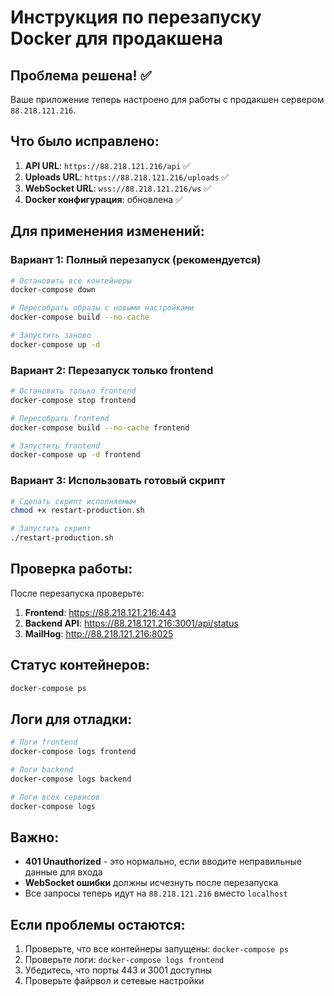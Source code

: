 # Инструкция по перезапуску Docker для продакшена

## Проблема решена! ✅

Ваше приложение теперь настроено для работы с продакшен сервером `88.218.121.216`.

## Что было исправлено:

1. **API URL**: `https://88.218.121.216/api` ✅
2. **Uploads URL**: `https://88.218.121.216/uploads` ✅  
3. **WebSocket URL**: `wss://88.218.121.216/ws` ✅
4. **Docker конфигурация**: обновлена ✅

## Для применения изменений:

### Вариант 1: Полный перезапуск (рекомендуется)
```bash
# Остановить все контейнеры
docker-compose down

# Пересобрать образы с новыми настройками
docker-compose build --no-cache

# Запустить заново
docker-compose up -d
```

### Вариант 2: Перезапуск только frontend
```bash
# Остановить только frontend
docker-compose stop frontend

# Пересобрать frontend
docker-compose build --no-cache frontend

# Запустить frontend
docker-compose up -d frontend
```

### Вариант 3: Использовать готовый скрипт
```bash
# Сделать скрипт исполняемым
chmod +x restart-production.sh

# Запустить скрипт
./restart-production.sh
```

## Проверка работы:

После перезапуска проверьте:

1. **Frontend**: https://88.218.121.216:443
2. **Backend API**: https://88.218.121.216:3001/api/status
3. **MailHog**: http://88.218.121.216:8025

## Статус контейнеров:
```bash
docker-compose ps
```

## Логи для отладки:
```bash
# Логи frontend
docker-compose logs frontend

# Логи backend  
docker-compose logs backend

# Логи всех сервисов
docker-compose logs
```

## Важно:

- **401 Unauthorized** - это нормально, если вводите неправильные данные для входа
- **WebSocket ошибки** должны исчезнуть после перезапуска
- Все запросы теперь идут на `88.218.121.216` вместо `localhost`

## Если проблемы остаются:

1. Проверьте, что все контейнеры запущены: `docker-compose ps`
2. Проверьте логи: `docker-compose logs frontend`
3. Убедитесь, что порты 443 и 3001 доступны
4. Проверьте файрвол и сетевые настройки
